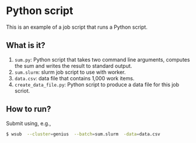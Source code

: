 # Python script

This is an example of a job script that runs a Python script.


## What is it?

1. `sum.py`: Python script that takes two command line arguments, computes the
   sum and writes the result to standard output.
1. `sum.slurm`: slurm job script to use with worker.
1. `data.csv`: data file that contains 1,000 work items.
1. `create_data_file.py`: Python script to produce a data file for this job scriot.


## How to run?

Submit using, e.g.,
```bash
$ wsub  --cluster=genius  --batch=sum.slurm  -data=data.csv
```
